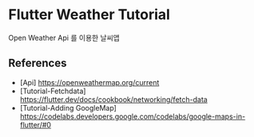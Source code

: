 # Flutter Weather Tutorial

Open Weather Api 를 이용한 날씨앱

## References

-   [Api] https://openweathermap.org/current
-   [Tutorial-Fetchdata] https://flutter.dev/docs/cookbook/networking/fetch-data
-   [Tutorial-Adding GoogleMap] https://codelabs.developers.google.com/codelabs/google-maps-in-flutter/#0
